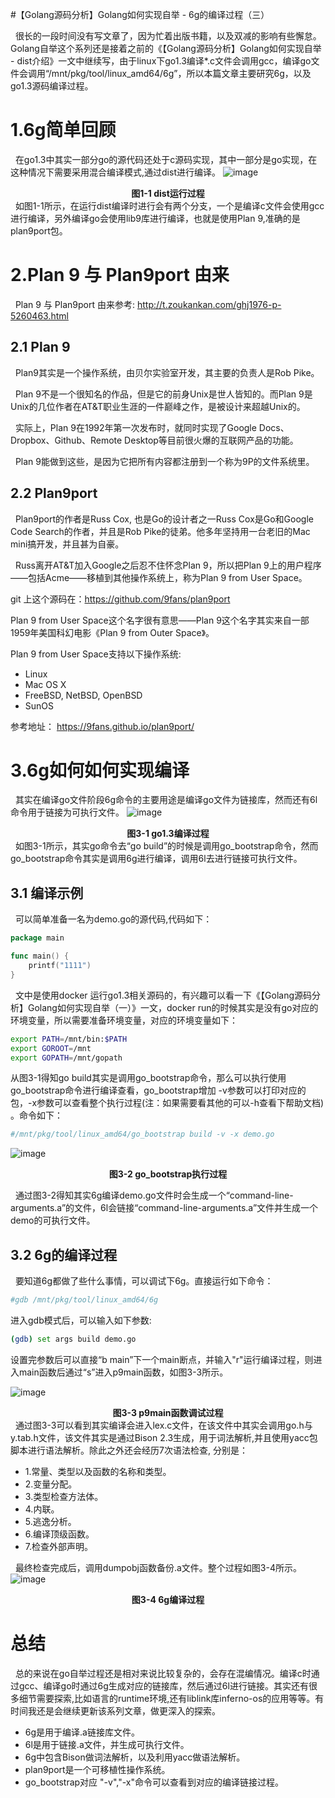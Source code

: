 #【Golang源码分析】Golang如何实现自举 - 6g的编译过程（三）

&nbsp;&nbsp;很长的一段时间没有写文章了，因为忙着出版书籍，以及双减的影响有些懈怠。Golang自举这个系列还是接着之前的《【Golang源码分析】Golang如何实现自举 - dist介绍》一文中继续写，由于linux下go1.3编译*.c文件会调用gcc，编译go文件会调用“/mnt/pkg/tool/linux_amd64/6g”，所以本篇文章主要研究6g，以及go1.3源码编译过程。

# 1.6g简单回顾
&nbsp;&nbsp;在go1.3中其实一部分go的源代码还处于c源码实现，其中一部分是go实现，在这种情况下需要采用混合编译模式,通过dist进行编译。
![image](https://note.youdao.com/yws/res/18247/EF4788A9E7A849ACBCF8E007F03BA0AB)
**<center>图1-1 dist运行过程 </center>**
&nbsp;&nbsp;如图1-1所示，在运行dist编译时进行会有两个分支，一个是编译c文件会使用gcc进行编译，另外编译go会使用lib9库进行编译，也就是使用Plan 9,准确的是plan9port包。


# 2.Plan 9 与 Plan9port 由来
&nbsp;&nbsp;Plan 9 与 Plan9port 由来参考: http://t.zoukankan.com/ghj1976-p-5260463.html
## 2.1 Plan 9
&nbsp;&nbsp;Plan9其实是一个操作系统，由贝尔实验室开发，其主要的负责人是Rob Pike。

&nbsp;&nbsp;Plan 9不是一个很知名的作品，但是它的前身Unix是世人皆知的。而Plan 9是Unix的几位作者在AT&amp;T职业生涯的一件巅峰之作，是被设计来超越Unix的。    

&nbsp;&nbsp;实际上，Plan 9在1992年第一次发布时，就同时实现了Google Docs、Dropbox、Github、Remote Desktop等目前很火爆的互联网产品的功能。     

&nbsp;&nbsp;Plan 9能做到这些，是因为它把所有内容都注册到一个称为9P的文件系统里。     


## 2.2 Plan9port
&nbsp;&nbsp;Plan9port的作者是Russ Cox, 也是Go的设计者之一Russ Cox是Go和Google Code Search的作者，并且是Rob Pike的徒弟。他多年坚持用一台老旧的Mac mini搞开发，并且甚为自豪。

&nbsp;&nbsp;Russ离开AT&amp;T加入Google之后忍不住怀念Plan 9，所以把Plan 9上的用户程序——包括Acme——移植到其他操作系统上，称为Plan 9 from User Space。

git 上这个源码在：https://github.com/9fans/plan9port


Plan 9 from User Space这个名字很有意思——Plan 9这个名字其实来自一部1959年美国科幻电影《Plan 9 from Outer Space》。

Plan 9 from User Space支持以下操作系统:
- Linux
- Mac OS X
- FreeBSD, NetBSD, OpenBSD 
- SunOS 

参考地址： https://9fans.github.io/plan9port/

# 3.6g如何如何实现编译
&nbsp;&nbsp;其实在编译go文件阶段6g命令的主要用途是编译go文件为链接库，然而还有6l命令用于链接为可执行文件。
![image](https://note.youdao.com/yws/res/18837/987954833C6E4CB8B8C3DE482C5DE6B5)
**<center>图3-1 go1.3编译过程 </center>**
&nbsp;&nbsp;如图3-1所示，其实go命令去“go build”的时候是调用go_bootstrap命令，然而go_bootstrap命令其实是调用6g进行编译，调用6l去进行链接可执行文件。

## 3.1 编译示例
&nbsp;&nbsp;可以简单准备一名为demo.go的源代码,代码如下：
```go
package main

func main() {
    printf("1111")
}
```
&nbsp;&nbsp;文中是使用docker 运行go1.3相关源码的，有兴趣可以看一下《【Golang源码分析】Golang如何实现自举（一）》一文，docker run的时候其实是没有go对应的环境变量，所以需要准备环境变量，对应的环境变量如下：

```bash
export PATH=/mnt/bin:$PATH
export GOROOT=/mnt
export GOPATH=/mnt/gopath
```

从图3-1得知go build其实是调用go_bootstrap命令，那么可以执行使用go_bootstrap命令进行编译查看，go_bootstrap增加 -v参数可以打印对应的包，-x参数可以查看整个执行过程(注：如果需要看其他的可以-h查看下帮助文档) 。命令如下：
```bash
#/mnt/pkg/tool/linux_amd64/go_bootstrap build -v -x demo.go
```

![image](https://note.youdao.com/yws/res/18389/B10C9C2EC1874CC7A0DE1C1A833AC36D)
**<center>图3-2 go_bootstrap执行过程  </center>**

&nbsp;&nbsp;通过图3-2得知其实6g编译demo.go文件时会生成一个“command-line-arguments.a”的文件，6l会链接“command-line-arguments.a”文件并生成一个demo的可执行文件。



## 3.2 6g的编译过程
&nbsp;&nbsp;要知道6g都做了些什么事情，可以调试下6g。直接运行如下命令：
```bash
#gdb /mnt/pkg/tool/linux_amd64/6g
```
进入gdb模式后，可以输入如下参数:
```bash
(gdb) set args build demo.go
```
设置完参数后可以直接“b main”下一个main断点，并输入"r"运行编译过程，则进入main函数后通过“s”进入p9main函数，如图3-3所示。

![image](https://note.youdao.com/yws/res/18464/BF0CC5EC716F49F79A1EF286E6697B74)
**<center>图3-3 p9main函数调试过程  </center>**
&nbsp;&nbsp;通过图3-3可以看到其实编译会进入lex.c文件，在该文件中其实会调用go.h与y.tab.h文件，该文件其实是通过Bison 2.3生成，用于词法解析,并且使用yacc包脚本进行语法解析。除此之外还会经历7次语法检查, 分别是：
- 1.常量、类型以及函数的名称和类型。
- 2.变量分配。
- 3.类型检查方法体。
- 4.内联。
- 5.逃逸分析。
- 6.编译顶级函数。
- 7.检查外部声明。

&nbsp;&nbsp;最终检查完成后，调用dumpobj函数备份.a文件。整个过程如图3-4所示。
![image](https://note.youdao.com/yws/res/18840/188E08F659EA4E3490900AE616AE01C8)
**<center>图3-4 6g编译过程  </center>**


# 总结
&nbsp;&nbsp;总的来说在go自举过程还是相对来说比较复杂的，会存在混编情况。编译c时通过gcc、编译go时通过6g生成对应的链接库，然后通过6l进行链接。其实还有很多细节需要探索,比如语言的runtime环境,还有liblink库inferno-os的应用等等。有时间我还是会继续更新该系列文章，做更深入的探索。

- 6g是用于编译.a链接库文件。
- 6l是用于链接.a文件，并生成可执行文件。
- 6g中包含Bison做词法解析，以及利用yacc做语法解析。
- plan9port是一个可移植性操作系统。
- go_bootstrap对应 "-v","-x"命令可以查看到对应的编译链接过程。

